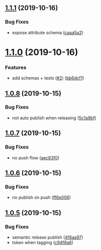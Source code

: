 ## [1.1.1](https://github.com/retracedgmbh/schemas/compare/v1.1.0...v1.1.1) (2019-10-16)


### Bug Fixes

* expose attribute schema ([caaa5a2](https://github.com/retracedgmbh/schemas/commit/caaa5a2c0ae87684d000abff426cb743cd5b7750))

# [1.1.0](https://github.com/retracedgmbh/schemas/compare/v1.0.8...v1.1.0) (2019-10-16)


### Features

* add schemas + tests ([#2](https://github.com/retracedgmbh/schemas/issues/2)) ([bb6dcf1](https://github.com/retracedgmbh/schemas/commit/bb6dcf131d7ad40a94b869af32295ae7ca1c9681))

## [1.0.8](https://github.com/retracedgmbh/schemas/compare/v1.0.7...v1.0.8) (2019-10-15)


### Bug Fixes

* not auto publish when releasing ([5c1a9bf](https://github.com/retracedgmbh/schemas/commit/5c1a9bfab7ba5423f5f2f3cada6c452a944852a8))

## [1.0.7](https://github.com/retracedgmbh/schemas/compare/v1.0.6...v1.0.7) (2019-10-15)


### Bug Fixes

* no push flow ([aec83f0](https://github.com/retracedgmbh/schemas/commit/aec83f0a447fa9e4eebbc38ea5f29ec742b15012))

## [1.0.6](https://github.com/retracedgmbh/schemas/compare/v1.0.5...v1.0.6) (2019-10-15)


### Bug Fixes

* no publish on push ([ff6e006](https://github.com/retracedgmbh/schemas/commit/ff6e00640fa8026737f11e0317ebdbda1fe76b29))

## [1.0.5](https://github.com/retracedgmbh/schemas/compare/v1.0.4...v1.0.5) (2019-10-15)


### Bug Fixes

* semantic release publish ([4f8aa97](https://github.com/retracedgmbh/schemas/commit/4f8aa97d241d76d45d9b4704d4262d4f284fdb58))
* token when tagging ([c94f8a6](https://github.com/retracedgmbh/schemas/commit/c94f8a624ed5d62258937e2a1c17047548b62a35))
